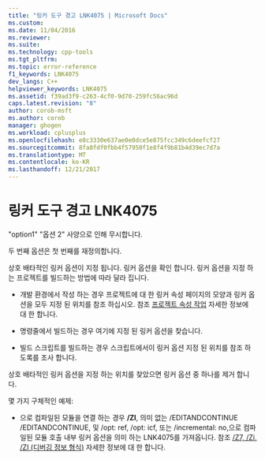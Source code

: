```yaml
---
title: "링커 도구 경고 LNK4075 | Microsoft Docs"
ms.custom: 
ms.date: 11/04/2016
ms.reviewer: 
ms.suite: 
ms.technology: cpp-tools
ms.tgt_pltfrm: 
ms.topic: error-reference
f1_keywords: LNK4075
dev_langs: C++
helpviewer_keywords: LNK4075
ms.assetid: f39ad3f9-c263-4cf0-9d70-259fc56ac96d
caps.latest.revision: "8"
author: corob-msft
ms.author: corob
manager: ghogen
ms.workload: cplusplus
ms.openlocfilehash: e8c3330e637ae0e0dce5e875fcc349c6deefcf27
ms.sourcegitcommit: 8fa8fdf0fbb4f57950f1e8f4f9b81b4d39ec7d7a
ms.translationtype: MT
ms.contentlocale: ko-KR
ms.lasthandoff: 12/21/2017
---
```

# <a name="linker-tools-warning-lnk4075"></a>링커 도구 경고 LNK4075
"option1" "옵션 2" 사양으로 인해 무시합니다.  
  
 두 번째 옵션은 첫 번째를 재정의합니다.  
  
 상호 배타적인 링커 옵션이 지정 됩니다.  링커 옵션을 확인 합니다.  링커 옵션을 지정 하는 프로젝트를 빌드하는 방법에 따라 달라 집니다.  
  
-   개발 환경에서 작성 하는 경우 프로젝트에 대 한 링커 속성 페이지의 모양과 링커 옵션을 모두 지정 된 위치를 참조 하십시오.  참조 [프로젝트 속성 작업](../../ide/working-with-project-properties.md) 자세한 정보에 대 한 합니다.  
  
-   명령줄에서 빌드하는 경우 여기에 지정 된 링커 옵션을 찾습니다.  
  
-   빌드 스크립트를 빌드하는 경우 스크립트에서이 링커 옵션 지정 된 위치를 참조 하도록를 조사 합니다.  
  
 상호 배타적인 링커 옵션을 지정 하는 위치를 찾았으면 링커 옵션 중 하나를 제거 합니다.  
  
 몇 가지 구체적인 예제:  
  
-   으로 컴파일된 모듈을 연결 하는 경우 **/ZI**, 의미 없는 /EDITANDCONTINUE /EDITANDCONTINUE, 및 /opt: ref, /opt: icf, 또는 /incremental: no,으로 컴파일된 모듈 호출 내부 링커 옵션을 의미 하는 LNK4075를 가져옵니다.  참조 [/Z7, /Zi, /ZI (디버깅 정보 형식)](../../build/reference/z7-zi-zi-debug-information-format.md) 자세한 정보에 대 한 합니다.